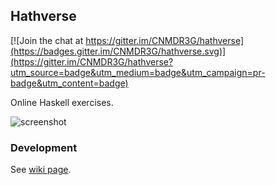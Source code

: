 Hathverse
---------
[![Join the chat at https://gitter.im/CNMDR3G/hathverse](https://badges.gitter.im/CNMDR3G/hathverse.svg)](https://gitter.im/CNMDR3G/hathverse?utm_source=badge&utm_medium=badge&utm_campaign=pr-badge&utm_content=badge)

Online Haskell exercises.

![screenshot](https://files.gitter.im/CNMDR3G/CNMDR3G/mJGM/__-2016-04-09-10.45.42.png)

### Development

See [wiki page](https://github.com/CNMDR3G/hathverse/wiki/Development).
